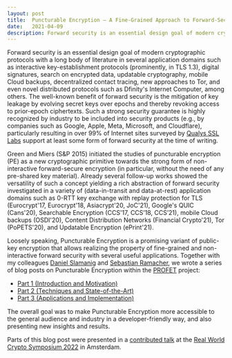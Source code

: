 ```yaml
---
layout: post
title:  Puncturable Encryption – A Fine-Grained Approach to Forward-Secure Encryption and More
date:   2021-04-09
description: Forward security is an essential design goal of modern cryptographic protocols with a long body of literature in several application domains. Together with my colleagues <a href="https://danielslamanig.info" target="_blank" rel="noopener">Daniel Slamanig</a> and <a href="http://ramacher.at" target="_blank" rel="noopener">Sebastian Ramacher</a>, we wrote a three-part series of blog posts on fine-grained forward security (within the <a href="https://profet.at" target="_blank" rel="noopener">PROFET</a> project).
---
```


Forward security is an essential design goal of modern cryptographic protocols with a long body of literature in several application domains such as interactive key-establishment protocols (prominently, in TLS 1.3), digital signatures, search on encrypted data, updatable cryptography, mobile Cloud backups, decentralized contact tracing, new approaches to Tor, and even novel distributed protocols such as Dfinity's Internet Computer, among others. The well-known benefit of forward security is the mitigation of key leakage by evolving secret keys over epochs and thereby revoking access to prior-epoch ciphertexts. Such a strong security guarantee is highly recognized by industry to be included into security products (e.g., by companies such as Google, Apple, Meta, Microsoft, and Cloudflare), particularly resulting in over 99% of Internet sites surveyed by <a href="https://www.ssllabs.com/ssl-pulse/" target="_blank" rel="noopener">Qualys SSL Labs</a> support at least some form of forward security at the time of writing.

Green and Miers (S&P 2015) initiated the studies of puncturable encryption (PE) as a new cryptographic primitive towards the strong form of non-interactive forward-secure encryption (in particular, without the need of any pre-shared key material). Already several follow-up works showed the versatility of such a concept yielding a rich abstraction of forward security investigated in a variety of (data-in-transit and data-at-rest) application domains such as 0-RTT key exchange with replay protection for TLS (Eurocrypt'17, Eurocrypt'18, Asiacrypt'20, JoC'21), Google's QUIC (Cans'20), Searchable Encryption (CCS'17, CCS’18, CCS’21), mobile Cloud backups (OSDI'20), Content Distribution Networks  (Financial Crypto'21), Tor (PoPETS'20), and Updatable Encryption (ePrint'21).

Loosely speaking, Puncturable Encryption is a promising variant of public-key encryption that allows realizing the property of fine-grained and non-interactive forward security with several useful applications. Together with my colleagues <a href="https://danielslamanig.info" target="_blank" rel="noopener">Daniel Slamanig</a> and <a href="http://ramacher.at" target="_blank" rel="noopener">Sebastian Ramacher</a>, we wrote a series of blog posts on Puncturable Encryption within the <a href="https://profet.at" target="_blank" rel="noopener">PROFET</a> project:

<ul>
 <li><a href="https://profet.at/blog/pe_part1/" target="_blank" rel="noopener">Part 1 (Introduction and Motivation)</a></li>
 <li><a href="https://profet.at/blog/pe_part2/" target="_blank" rel="noopener">Part 2 (Techniques and State-of-the-Art)</a></li>
 <li><a href="https://profet.at/blog/pe_part3/" target="_blank" rel="noopener">Part 3 (Applications and Implementation)</a></li>
</ul>

The overall goal was to make Puncturable Encryption more accessible to the general audience and industry in a developer-friendly way, and also presenting new insights and results.

Parts of this blog post were presented in a <a href="https://iacr.org/submit/files/slides/2022/rwc/rwc2022/51/slides.pdf" target="_blank" rel="noopener">contributed talk</a> at the <a href="https://rwc.iacr.org/2022" target="_blank" rel="noopener">Real World Crypto Symposium 2022</a> in Amsterdam.